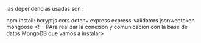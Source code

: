 las dependencias usadas son :

npm install:
    bcryptjs  <!-- Sirve para encriptar y comparar las contrasenas -->
    cors <!-- Para habilitar los permisos para poder hacer peticiones entre difernentes dominios -->
    dotenv <!-- Sirve para configurar variables de entornos como en Angular (DEV, SQA, PRODe tc) -->
    express <!-- Para crear un servidor rapido -->
    express-validators <!-- Para validar campo como los validators de Angular formReactives-->
    jsonwebtoken <!-- Para crear y usar json web token  -->
    mongoose <!-- PAra realizar la conexion y comunicacion con la base de datos MongoDB que vamos a instalar>